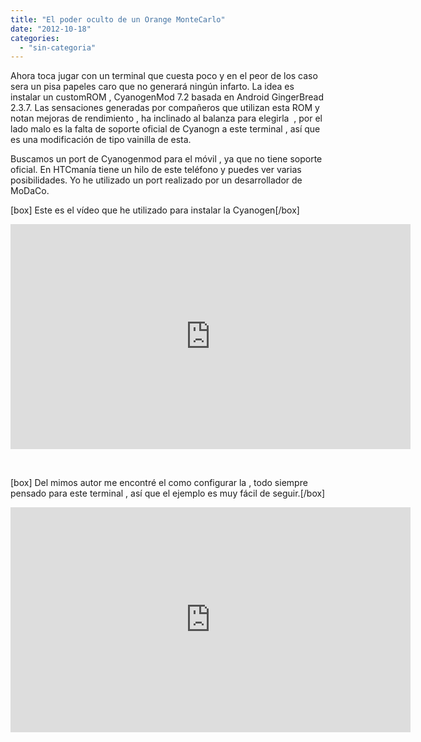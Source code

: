 ```yaml
---
title: "El poder oculto de un Orange MonteCarlo"
date: "2012-10-18"
categories: 
  - "sin-categoria"
---
```


Ahora toca jugar con un terminal que cuesta poco y en el peor de los caso sera un pisa papeles caro que no generará ningún infarto. La idea es instalar un customROM , CyanogenMod 7.2 basada en Android GingerBread 2.3.7. Las sensaciones generadas por compañeros que utilizan esta ROM y notan mejoras de rendimiento , ha inclinado al balanza para elegirla  , por el lado malo es la falta de soporte oficial de Cyanogn a este terminal , así que es una modificación de tipo vainilla de esta.

Buscamos un port de Cyanogenmod para el móvil , ya que no tiene soporte oficial. En HTCmanía tiene un hilo de este teléfono y puedes ver varias posibilidades. Yo he utilizado un port realizado por un desarrollador de MoDaCo.

\[box\] Este es el vídeo que he utilizado para instalar la Cyanogen\[/box\] 

<iframe src="https://www.youtube.com/embed/hvBDdzG1WIU" frameborder="0" width="640" height="360"></iframe>

 

\[box\] Del mimos autor me encontré el como configurar la , todo siempre pensado para este terminal , así que el ejemplo es muy fácil de seguir.\[/box\] 

<iframe src="https://www.youtube.com/embed/PTVKccctqGA" frameborder="0" width="640" height="360"></iframe>
